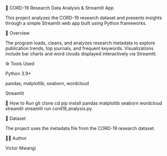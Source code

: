 🧠 CORD-19 Research Data Analysis & Streamlit App

This project analyzes the CORD-19 research dataset and presents insights through a simple Streamlit web app built using Python frameworks.

📌 Overview

The program loads, cleans, and analyzes research metadata to explore publication trends, top journals, and frequent keywords.
Visualizations include bar charts and word clouds displayed interactively via Streamlit.

⚙️ Tools Used

Python 3.9+

pandas, matplotlib, seaborn, wordcloud

Streamlit

🚀 How to Run
git clone <your-repo-url>
cd <repo-folder>
pip install pandas matplotlib seaborn wordcloud streamlit
streamlit run cord19_analysis.py

📁 Dataset

The project uses the metadata file from the CORD-19 research dataset.

👨‍💻 Author

Victor Mwangi
